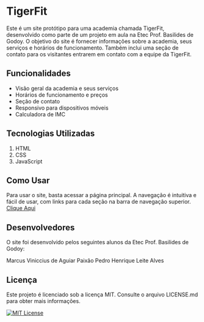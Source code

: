 # TigerFit

Este é um site protótipo para uma academia chamada TigerFit, desenvolvido como parte de um projeto em aula na Etec Prof. Basilides de Godoy.
O objetivo do site é fornecer informações sobre a academia, seus serviços e horários de funcionamento. Também inclui uma seção de contato para os visitantes entrarem em contato com a equipe da TigerFit.

## Funcionalidades

- Visão geral da academia e seus serviços
- Horários de funcionamento e preços
- Seção de contato
- Responsivo para dispositivos móveis
- Calculadora de IMC

## Tecnologias Utilizadas

1. HTML
2. CSS
3. JavaScript

## Como Usar

Para usar o site, basta acessar a página principal. A navegação é intuitiva e fácil de usar, com links para cada seção na barra de navegação superior.
[Clique Aqui](https://vini1404.github.io/TigerFit/)

## Desenvolvedores

O site foi desenvolvido pelos seguintes alunos da Etec Prof. Basilides de Godoy:

Marcus Viniccius de Aguiar Paixão
Pedro Henrique Leite Alves

## Licença

Este projeto é licenciado sob a licença MIT. Consulte o arquivo LICENSE.md para obter mais informações.

[![MIT License](https://img.shields.io/badge/License-MIT-green.svg)](https://github.com/Vini1404/TigerFit/blob/main/LICENSE.md)
